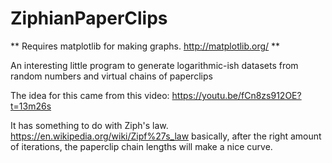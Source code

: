 # ZiphianPaperClips

** Requires matplotlib for making graphs. http://matplotlib.org/ **

An interesting little program to generate logarithmic-ish datasets from random numbers and virtual chains of paperclips

The idea for this came from this video: https://youtu.be/fCn8zs912OE?t=13m26s

It has something to do with Ziph's law. https://en.wikipedia.org/wiki/Zipf%27s_law basically, after the right amount of iterations, the paperclip chain lengths will make a nice curve.
